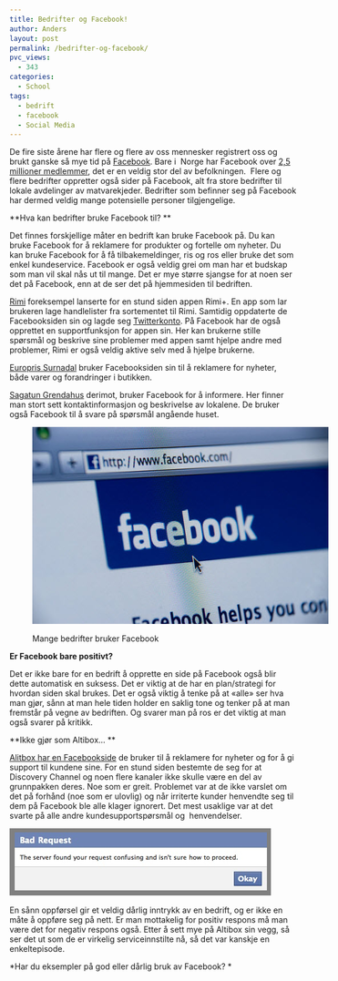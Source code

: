 ```yaml
---
title: Bedrifter og Facebook!
author: Anders
layout: post
permalink: /bedrifter-og-facebook/
pvc_views:
  - 343
categories:
  - School
tags:
  - bedrift
  - facebook
  - Social Media
---
```

De fire siste årene har flere og flere av oss mennesker registrert oss og brukt ganske så mye tid på [Facebook][1]. Bare i  Norge har Facebook over [2,5 millioner medlemmer][2], det er en veldig stor del av befolkningen.  Flere og flere bedrifter oppretter også sider på Facebook, alt fra store bedrifter til lokale avdelinger av matvarekjeder. Bedrifter som befinner seg på Facebook har dermed veldig mange potensielle personer tilgjengelige.

**Hva kan bedrifter bruke Facebook til? **

Det finnes forskjellige måter en bedrift kan bruke Facebook på. Du kan bruke Facebook for å reklamere for produkter og fortelle om nyheter. Du kan bruke Facebook for å få tilbakemeldinger, ris og ros eller bruke det som enkel kundeservice. Facebook er også veldig grei om man har et budskap som man vil skal nås ut til mange. Det er mye større sjangse for at noen ser det på Facebook, enn at de ser det på hjemmesiden til bedriften.

[Rimi][3] foreksempel lanserte for en stund siden appen Rimi+. En app som lar brukeren lage handlelister fra sortementet til Rimi. Samtidig oppdaterte de Facebooksiden sin og lagde seg [Twitterkonto][4]. På Facebook har de også opprettet en supportfunksjon for appen sin. Her kan brukerne stille spørsmål og beskrive sine problemer med appen samt hjelpe andre med problemer, Rimi er også veldig aktive selv med å hjelpe brukerne.

<!--more-->

[Europris Surnadal][5] bruker Facebooksiden sin til å reklamere for nyheter, både varer og forandringer i butikken.

[Sagatun Grendahus][6] derimot, bruker Facebook for å informere. Her finner man stort sett kontaktinformasjon og beskrivelse av lokalene. De bruker også Facebook til å svare på spørsmål angående huset.<figure id="attachment_347" style="width: 520px;" class="wp-caption aligncenter">

[<img class="size-full wp-image-347" title="Facebook" src="/wp-content/uploads/2011/10/Using-Facebook-as-a-plan-of-doing-business.jpg" alt="Facebook" width="520" height="346" />][7]<figcaption class="wp-caption-text">Mange bedrifter bruker Facebook</figcaption></figure> 

**Er Facebook bare positivt?**

Det er ikke bare for en bedrift å opprette en side på Facebook også blir dette automatisk en suksess. Det er viktig at de har en plan/strategi for hvordan siden skal brukes. Det er også viktig å tenke på at «alle» ser hva man gjør, sånn at man hele tiden holder en saklig tone og tenker på at man fremstår på vegne av bedriften. Og svarer man på ros er det viktig at man også svarer på kritikk.

**Ikke gjør som Altibox&#8230; **

[Alitbox har en Facebookside][8] de bruker til å reklamere for nyheter og for å gi support til kundene sine. For en stund siden bestemte de seg for at Discovery Channel og noen flere kanaler ikke skulle være en del av grunnpakken deres. Noe som er greit. Problemet var at de ikke varslet om det på forhånd (noe som er ulovlig) og når irriterte kunder henvendte seg til dem på Facebook ble alle klager ignorert. Det mest usaklige var at det svarte på alle andre kundesupportspørsmål og  henvendelser.

[<img class="aligncenter size-full wp-image-350" title="badrequest" src="/wp-content/uploads/2011/10/badrequest.jpg" alt="Bad Request" width="459" height="118" />][9]

En sånn oppførsel gir et veldig dårlig inntrykk av en bedrift, og er ikke en måte å oppføre seg på nett. Er man mottakelig for positiv respons må man være det for negativ respons også. Etter å sett mye på Altibox sin vegg, så ser det ut som de er virkelig serviceinnstilte nå, så det var kanskje en enkeltepisode.

*Har du eksempler på god eller dårlig bruk av Facebook? *

 [1]: http://facebook.com/
 [2]: http://www.synlighet.no/facebook/statistikk-antall-brukere/
 [3]: https://www.facebook.com/RimiNorge "Rimi Norge"
 [4]: http://twitter.com/RimiNorge "Rimi på Twitter"
 [5]: http://www.facebook.com/pages/Europris-Surnadal/151147641614180 "Europris Surnadal"
 [6]: http://www.facebook.com/sagatungrendahus "Sagatun Grendahus"
 [7]: /wp-content/uploads/2011/10/Using-Facebook-as-a-plan-of-doing-business.jpg
 [8]: http://www.facebook.com/Altibox "Altibox"
 [9]: /wp-content/uploads/2011/10/badrequest.jpg